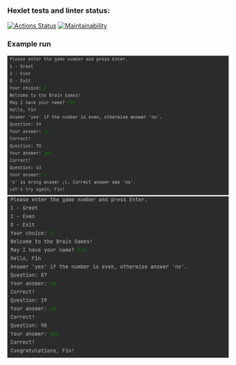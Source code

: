 ### Hexlet tests and linter status:
[![Actions Status](https://github.com/RedOduvan/java-project-61/workflows/hexlet-check/badge.svg)](https://github.com/RedOduvan/java-project-61/actions)
[![Maintainability](https://api.codeclimate.com/v1/badges/842f8c1c72be8e6fa2e2/maintainability)](https://codeclimate.com/github/RedOduvan/java-project-61/maintainability)

### Example run

![Image fail](https://github.com/RedOduvan/java-project-61/blob/main/add/pictures/run_even_fail.png)
![Image success](https://github.com/RedOduvan/java-project-61/blob/main/add/pictures/run_even_success.png)
